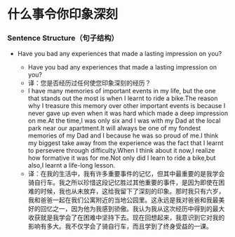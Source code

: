 # 什么事令你印象深刻

### Sentence Structure（句子结构）

- Have you bad any experiences that made a lasting impression on you?

  - Have you bad any experiences that made a lasting impression on you?
  - 译：您是否经历过任何使您印象深刻的经历？
  - I have many memories of important events in my life, but the one that stands out the most is when I learnt to ride a bike.The reason why I treasure this memory over other important events is because I never gave up even when it was hard which made a deep impression on me.At the time,I was only six and I was with my Dad at the local park near our apartment.It will always be one of my fondest memories of my Dad and I because he was so proud of me.I think my biggest take away from the experience was the fact that I learnt to persevere through difficulty.When I think about it now,I realize how formative it was for me.Not only did I learn to ride a bike,but also,I learnt a life-long lesson.
  - 译：在我的生活中，我有许多重要事件的记忆，但其中最重要的是我学会骑自行车。我之所以珍惜这段记忆胜过其他重要的事件，是因为即使在困难的时候，我也从未放弃，这给我留下了深刻的印象。那时我只有六岁，我和爸爸一起在我们公寓附近的当地公园里。这永远是我对爸爸和我最美好的回忆之一，因为他为我感到骄傲。我认为我从这次经历中得到的最大收获就是我学会了在困难中坚持下去。现在回想起来，我意识到它对我的影响有多大。我不仅学会了骑自行车，而且学到了终身受益的一课。
